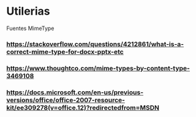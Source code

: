 ﻿# Utilerias
Fuentes MimeType
### https://stackoverflow.com/questions/4212861/what-is-a-correct-mime-type-for-docx-pptx-etc
### https://www.thoughtco.com/mime-types-by-content-type-3469108
### https://docs.microsoft.com/en-us/previous-versions/office/office-2007-resource-kit/ee309278(v=office.12)?redirectedfrom=MSDN
